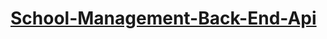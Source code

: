 ﻿# [School-Management-Back-End-Api](https://docs.google.com/document/d/15S22cDsqYWUnP-G3NwuZ9GiQ2l9Z8vpIcYg62OvZqpE/edit)
